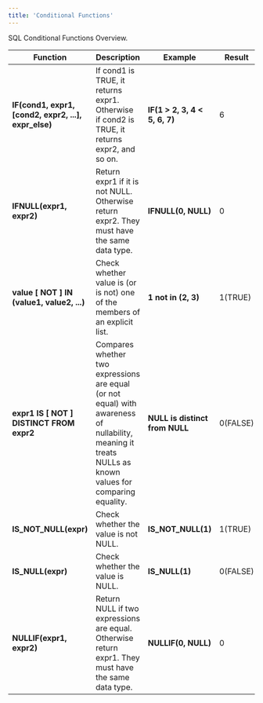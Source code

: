 ```yaml
---
title: 'Conditional Functions'
---
```


SQL Conditional Functions Overview.

| Function                                                   | Description                                                                                                                                              | Example                                                                          | Result   |
|------------------------------------------------------------|----------------------------------------------------------------------------------------------------------------------------------------------------------|----------------------------------------------------------------------------------|----------|
| **IF(cond1, expr1, [cond2, expr2, ...], expr_else)**       | If cond1 is TRUE, it returns expr1. Otherwise if cond2 is TRUE, it returns expr2, and so on.                                                             | **IF(1 > 2, 3, 4 < 5, 6, 7)**                                                    | 6        |
| **IFNULL(expr1, expr2)**                                   | Return expr1 if it is not NULL. Otherwise return expr2. They must have the same data type.                                                               | **IFNULL(0, NULL)**                                                              | 0        |
| **value [ NOT ] IN (value1, value2, ...)**                 | Check whether value is (or is not) one of the members of an explicit list.                                                                               | **1 not in (2, 3)**                                                              | 1(TRUE)  |
| **expr1 IS [ NOT ] DISTINCT FROM expr2**                   | Compares whether two expressions are equal (or not equal) with awareness of nullability, meaning it treats NULLs as known values for comparing equality. | **NULL is distinct from NULL**                                                   | 0(FALSE) |
| **IS_NOT_NULL(expr)**                                      | Check whether the value is not NULL.                                                                                                                     | **IS_NOT_NULL(1)**                                                               | 1(TRUE)  |
| **IS_NULL(expr)**                                          | Check whether the value is NULL.                                                                                                                         | **IS_NULL(1)**                                                                   | 0(FALSE) |
| **NULLIF(expr1, expr2)**                                   | Return NULL if two expressions are equal. Otherwise return expr1. They must have the same data type.                                                     | **NULLIF(0, NULL)**                                                              | 0        |
